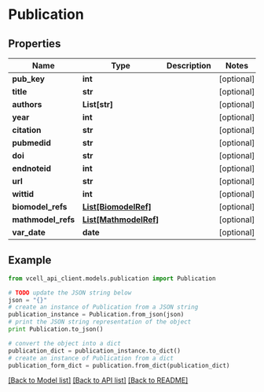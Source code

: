 # Publication


## Properties
Name | Type | Description | Notes
------------ | ------------- | ------------- | -------------
**pub_key** | **int** |  | [optional] 
**title** | **str** |  | [optional] 
**authors** | **List[str]** |  | [optional] 
**year** | **int** |  | [optional] 
**citation** | **str** |  | [optional] 
**pubmedid** | **str** |  | [optional] 
**doi** | **str** |  | [optional] 
**endnoteid** | **int** |  | [optional] 
**url** | **str** |  | [optional] 
**wittid** | **int** |  | [optional] 
**biomodel_refs** | [**List[BiomodelRef]**](BiomodelRef.md) |  | [optional] 
**mathmodel_refs** | [**List[MathmodelRef]**](MathmodelRef.md) |  | [optional] 
**var_date** | **date** |  | [optional] 

## Example

```python
from vcell_api_client.models.publication import Publication

# TODO update the JSON string below
json = "{}"
# create an instance of Publication from a JSON string
publication_instance = Publication.from_json(json)
# print the JSON string representation of the object
print Publication.to_json()

# convert the object into a dict
publication_dict = publication_instance.to_dict()
# create an instance of Publication from a dict
publication_form_dict = publication.from_dict(publication_dict)
```
[[Back to Model list]](../README.md#documentation-for-models) [[Back to API list]](../README.md#documentation-for-api-endpoints) [[Back to README]](../README.md)


